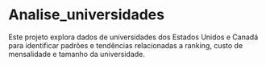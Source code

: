 # Analise_universidades
Este projeto explora dados de universidades dos Estados Unidos e Canadá para identificar padrões e tendências relacionadas a ranking, custo de mensalidade e tamanho da universidade.
